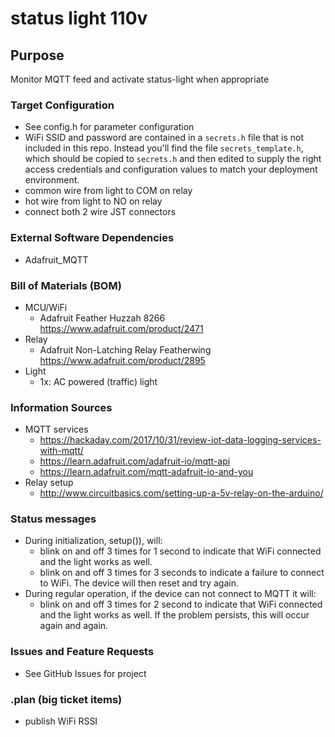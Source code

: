 # status light 110v

## Purpose 
Monitor MQTT feed and activate status-light when appropriate

### Target Configuration
- See config.h for parameter configuration
- WiFi SSID and password are contained in a `secrets.h` file that is not included in this repo.  Instead you'll find the file `secrets_template.h`, which should be copied to `secrets.h` and then edited to supply the right access credentials and configuration values to match your deployment environment.
- common wire from light to COM on relay
- hot wire from light to NO on relay
- connect both 2 wire JST connectors

### External Software Dependencies
- Adafruit_MQTT

### Bill of Materials (BOM)
- MCU/WiFi
    - Adafruit Feather Huzzah 8266 https://www.adafruit.com/product/2471
- Relay
	- Adafruit Non-Latching Relay Featherwing https://www.adafruit.com/product/2895
- Light
	- 1x: AC powered (traffic) light

### Information Sources
- MQTT services
    - https://hackaday.com/2017/10/31/review-iot-data-logging-services-with-mqtt/
	- https://learn.adafruit.com/adafruit-io/mqtt-api
	- https://learn.adafruit.com/mqtt-adafruit-io-and-you
- Relay setup
	- http://www.circuitbasics.com/setting-up-a-5v-relay-on-the-arduino/

### Status messages
- During initialization, setup()), will:
	- blink on and off 3 times for 1 second to indicate that WiFi connected and the light works as well.
	- blink on and off 3 times for 3 seconds to indicate a failure to connect to WiFi. The device will then reset and try again.
- During regular operation, if the device can not connect to MQTT it will:
	- blink on and off 3 times for 2 second to indicate that WiFi connected and the light works as well. If the problem persists, this will occur again and again.

### Issues and Feature Requests
- See GitHub Issues for project

### .plan (big ticket items)
- publish WiFi RSSI